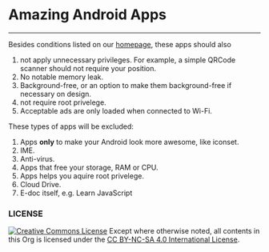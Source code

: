 # Amazing Android Apps

---

Besides conditions listed on our [homepage](http://amazingapps.org/#two), these apps should also
1. not apply unnecessary privileges. For example, a simple QRCode scanner should not require your position.
2. No notable memory leak.
3. Background-free, or an option to make them background-free if necessary on design.
4. not require root privelege.
5. Acceptable ads are only loaded when connected to Wi-Fi.

These types of apps will be excluded:
1. Apps **only** to make your Android look more awesome, like iconset.
2. IME.
3. Anti-virus.
4. Apps that free your storage, RAM or CPU.
5. Apps helps you aquire root privelege.
6. Cloud Drive.
7. E-doc itself, e.g. Learn JavaScript

### LICENSE
<a rel="license" href="http://creativecommons.org/licenses/by-nc-sa/4.0/"><img alt="Creative Commons License" style="border-width:0" src="https://i.creativecommons.org/l/by-nc-sa/4.0/88x31.png" /></a> Except where otherwise noted, all contents in this Org is licensed under the <a rel="license" href="http://creativecommons.org/licenses/by-nc-sa/4.0/">CC BY-NC-SA 4.0 International License</a>.
